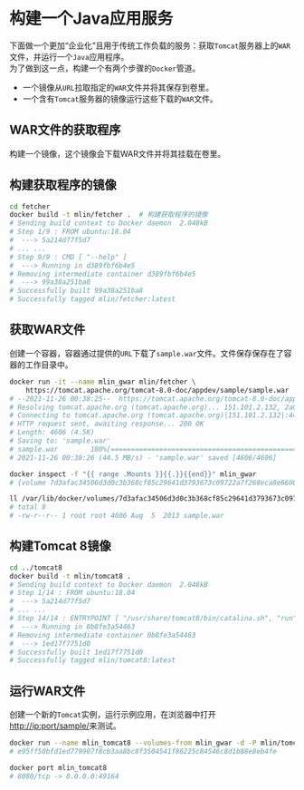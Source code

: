 # 构建一个Java应用服务

下面做一个更加“企业化”且用于传统工作负载的服务：获取`Tomcat`服务器上的`WAR`文件，并运行一个`Java`应用程序。  
为了做到这一点，构建一个有两个步骤的`Docker`管道。

- 一个镜像从`URL`拉取指定的`WAR`文件并将其保存到卷里。
- 一个含有`Tomcat`服务器的镜像运行这些下载的`WAR`文件。

## WAR文件的获取程序

构建一个镜像，这个镜像会下载WAR文件并将其挂载在卷里。

## 构建获取程序的镜像

```bash
cd fetcher
docker build -t mlin/fetcher .  # 构建获取程序的镜像
# Sending build context to Docker daemon  2.048kB
# Step 1/9 : FROM ubuntu:18.04
#  ---> 5a214d77f5d7
# ... ...
# Step 9/9 : CMD [ "--help" ]
#  ---> Running in d389fbf6b4e5
# Removing intermediate container d389fbf6b4e5
#  ---> 99a38a251ba8
# Successfully built 99a38a251ba8
# Successfully tagged mlin/fetcher:latest
```

## 获取WAR文件

创建一个容器，容器通过提供的`URL`下载了`sample.war`文件。文件保存保存在了容器的工作目录中。

```bash
docker run -it --name mlin_gwar mlin/fetcher \
    https://tomcat.apache.org/tomcat-8.0-doc/appdev/sample/sample.war
# --2021-11-26 00:38:25--  https://tomcat.apache.org/tomcat-8.0-doc/appdev/sample/sample.war
# Resolving tomcat.apache.org (tomcat.apache.org)... 151.101.2.132, 2a04:4e42::644
# Connecting to tomcat.apache.org (tomcat.apache.org)|151.101.2.132|:443... connected.
# HTTP request sent, awaiting response... 200 OK
# Length: 4606 (4.5K)
# Saving to: 'sample.war'
# sample.war        100%[================================================================>]   4.50K  --.-KB/s    in 0s
# 2021-11-26 00:38:26 (44.5 MB/s) - 'sample.war' saved [4606/4606]

docker inspect -f "{{ range .Mounts }}{{.}}{{end}}" mlin_gwar                                      # 查看示例里的卷
# {volume 7d3afac34506d3d0c3b368cf85c29641d3793673c09722a7f268eca8e66009cb /var/lib/docker/volumes/7d3afac34506d3d0c3b368cf85c29641d3793673c09722a7f268eca8e66009cb/_data /var/lib/tomcat8/webapps local  true }

ll /var/lib/docker/volumes/7d3afac34506d3d0c3b368cf85c29641d3793673c09722a7f268eca8e66009cb/_data  # 查看卷所在的目录
# total 8
# -rw-r--r-- 1 root root 4606 Aug  5  2013 sample.war
```

## 构建Tomcat 8镜像

```bash
cd ../tomcat8
docker build -t mlin/tomcat8 .
# Sending build context to Docker daemon  2.048kB
# Step 1/14 : FROM ubuntu:18.04
#  ---> 5a214d77f5d7
# ... ...
# Step 14/14 : ENTRYPOINT [ "/usr/share/tomcat8/bin/catalina.sh", "run" ]
#  ---> Running in 0b8fe3a54463
# Removing intermediate container 0b8fe3a54463
#  ---> 1ed17f7751d0
# Successfully built 1ed17f7751d0
# Successfully tagged mlin/tomcat8:latest
```

## 运行WAR文件

创建一个新的`Tomcat`实例，运行示例应用，在浏览器中打开[http://ip:port/sample/](http://ip:port/sample/)来测试。

```bash
docker run --name mlin_tomcat8 --volumes-from mlin_gwar -d -P mlin/tomcat8
# e95ff50bfd1ed779907f8cb3aa8bc8f3504541f86225c84546c8d1b88e8eb4fe

docker port mlin_tomcat8
# 8080/tcp -> 0.0.0.0:49164
```
